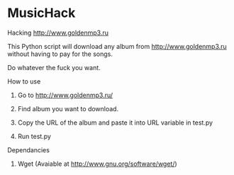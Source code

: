 MusicHack
=========

Hacking http://www.goldenmp3.ru

This Python script will download any album from http://www.goldenmp3.ru without having to pay for the songs.

Do whatever the fuck you want.


How to use

1. Go to http://www.goldenmp3.ru/

2. Find album you want to download.

3. Copy the URL of the album and paste it into URL variable in test.py

4. Run test.py


Dependancies

1. Wget (Avaiable at http://www.gnu.org/software/wget/)

